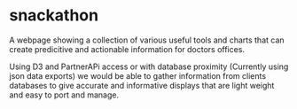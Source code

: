 # snackathon

A webpage showing a collection of various useful tools and charts that can create predicitive and actionable information for doctors offices.

Using D3 and PartnerAPi access or with database proximity (Currently using json data exports) we would be able to gather information from clients databases to give accurate and informative displays that are light weight and easy to port and manage. 

